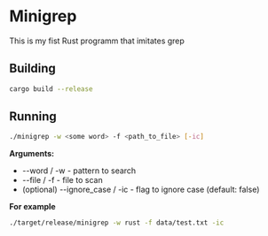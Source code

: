 # Minigrep

This is my fist Rust programm that imitates grep

## Building

```bash
cargo build --release
```

## Running

```bash
./minigrep -w <some word> -f <path_to_file> [-ic]
```

**Arguments:**

- --word / -w - pattern to search
- --file / -f - file to scan
- (optional) --ignore_case / -ic - flag to ignore case (default: false)


**For example**

```bash
./target/release/minigrep -w rust -f data/test.txt -ic
```
